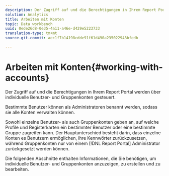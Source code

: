 ```yaml
---
description: Der Zugriff auf und die Berechtigungen in Ihrem Report Portal werden über individuelle Benutzer- und Gruppenkonten gesteuert.
solution: Analytics
title: Arbeiten mit Konten
topic: Data workbench
uuid: 0ede26d8-0e35-4a11-a46e-d429e5223733
translation-type: tm+mt
source-git-commit: aec1f7b14198cdde91f61d490a235022943bfedb

---
```



# Arbeiten mit Konten{#working-with-accounts}

Der Zugriff auf und die Berechtigungen in Ihrem Report Portal werden über individuelle Benutzer- und Gruppenkonten gesteuert.

Bestimmte Benutzer können als Administratoren benannt werden, sodass sie alle Konten verwalten können.

Sowohl einzelne Benutzer- als auch Gruppenkonten geben an, auf welche Profile und Registerkarten ein bestimmter Benutzer oder eine bestimmte Gruppe zugreifen kann. Der Hauptunterschied besteht darin, dass einzelne Konten es Benutzern ermöglichen, ihre Kennwörter zurückzusetzen, während Gruppenkonten nur von einem [!DNL Report Portal] Administrator zurückgesetzt werden können.

Die folgenden Abschnitte enthalten Informationen, die Sie benötigen, um individuelle Benutzer- und Gruppenkonten anzuzeigen, zu erstellen und zu bearbeiten.
